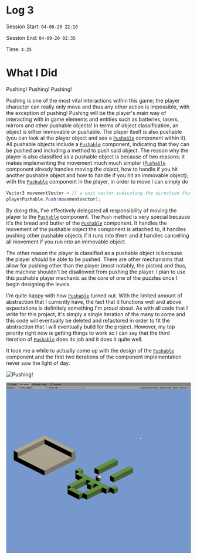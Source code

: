 # Log 3


Session Start: `04-08-20 22:10`


Session End: `04-09-20 02:35`


Time: `4:25`

# What I Did
Pushing! Pushing! Pushing!

Pushing is one of the most vital interactions within this game; the player character can really only move and thus any other action is impossible, with the exception of pushing! Pushing will be the player's main way of interacting with in game elements and entities such as batteries, lasers, mirrors and other pushable objects! In terms of object classification, an object is either immovable or pushable. The player itself is also pushable (you can look at the player object and see a [`Pushable`](pushable_link) component within it). All pushable objects include a [`Pushable`](pushable_link) component, indicating that they can be pushed and including a method to push said object. The reason why the player is also classified as a pushable object is because of two reasons: it makes implementing the movement much much simpler ([`Pushable`](pushable_link) component already handles moving the object, how to handle if you hit another pushable object and how to handle if you hit an immovable object); with the [`Pushable`](pushable_link) component in the player, in order to move I can simply do

```cs
Vector3 movementVector = // a unit vector indicating the direction that the player will move in
playerPushable.Push(movementVector);
```

By doing this, I've effectively delegated all responsibility of moving the player to the [`Pushable`](pushable_link) component. The `Push` method is very special because it's the bread and butter of the [`Pushable`](pushable_link) component. It handles the movement of the pushable object the component is attached to, it handles pushing other pushable objects if it runs into them and it handles cancelling all movement if you run into an immovable object.

The other reason the player is classified as a pushable object is because the player _should_ be able to be pushed. There are other mechanisms that allow for pushing other than the player (most notably, the piston) and thus, the machine shouldn't be disallowed from pushing the player. I plan to use this pushable player mechanic as the core of one of the puzzles once I begin designing the levels.

I'm quite happy with how [`Pushable`](pushable_link) turned out. With the limited amount of abstraction that I currently have, the fact that it functions well and above expectations is definitely something I'm proud about. As with all code that I write for this project, it's simply a single iteration of the many to come and this code will eventually be deleted and refactored in order to fit the abstraction that I will eventually build for the project. However, my top priority right now is getting things to work so I can say that the third iteration of [`Pushable`](pushable_link) does its job and it does it quite well.

It took me a while to actually come up with the design of the [`Pushable`](pushable_link) component and the first two iterations of the component implementation never saw the light of day.


![Pushing!](../Capstone_Logs/Resources/Log3/Pushing.gif "Pushing!")



![Happy Lil Guy](../Capstone_Logs/Resources/Log3/HappyLilGuy.png "Happy Lil Guy")


[pushable_link]: ../Assets/Scripts/Pushable.cs
